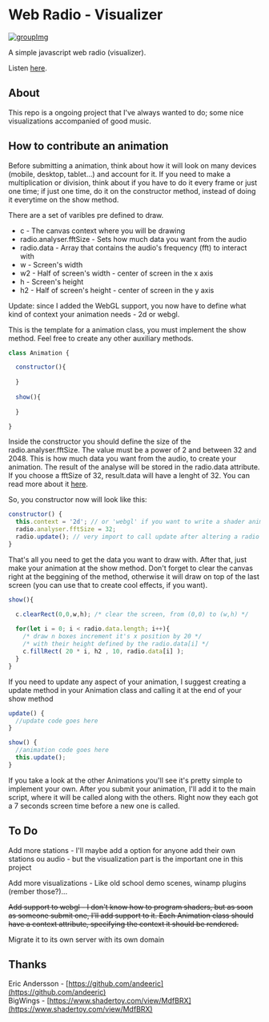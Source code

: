 # Web Radio - Visualizer

[![groupImg](http://img.youtube.com/vi/R1F3-LB_oAk/0.jpg)](http://www.youtube.com/watch?v=R1F3-LB_oAk)

A simple javascript web radio (visualizer).

Listen [here](https://muhammedyayla.github.io/JSWebRadio/).

## About

This repo is a ongoing project that I've always wanted to do; some nice visualizations accompanied of good music.


## How to contribute an animation

Before submitting a animation, think about how it will look on many devices (mobile, desktop, tablet...) and account for it. If you need to make a multiplication or division, think about if you have to do it every frame or just one time; if just one time, do it on the constructor method, instead of doing it everytime on the show method.

There are a set of varibles pre defined to draw.

* c - The canvas context where you will be drawing
* radio.analyser.fftSize - Sets how much data you want from the audio
* radio.data - Array that contains the audio's frequency (fft) to interact with
* w - Screen's width
* w2 - Half of screen's width - center of screen in the x axis
* h - Screen's height
* h2 - Half of screen's height - center of screen in the y axis

Update: since I added the WebGL support, you now have to define what kind of context your animation needs - 2d or webgl.

This is the template for a animation class, you must implement the show method. Feel free to create any other auxiliary methods.
```javascript
class Animation {

  constructor(){
  
  }
  
  show(){
  
  }

}
```
Inside the constructor you should define the size of the radio.analyser.fftSize. The value must be a power of 2 and between 32 and 2048. This is how much data you want from the audio, to create your animation. The result of the analyse will be stored in the radio.data attribute. If you choose a fftSize of 32, result.data will have a lenght of 32. You can read more about it [here](https://developer.mozilla.org/en-US/docs/Web/API/AnalyserNode/fftSize).

So, you constructor now will look like this:
```javascript
constructor() {
  this.context = '2d'; // or 'webgl' if you want to write a shader animation.
  radio.analyser.fftSize = 32;
  radio.update(); // very import to call update after altering a radio's attribue.
}
```

That's all you need to get the data you want to draw with. After that, just make your animation at the show method. Don't forget to clear the canvas right at the beggining of the method, otherwise it will draw on top of the last screen (you can use that to create cool effects, if you want).
```javascript
show(){

  c.clearRect(0,0,w,h); /* clear the screen, from (0,0) to (w,h) */
  
  for(let i = 0; i < radio.data.length; i++){
    /* draw n boxes increment it's x position by 20 */
    /* with their height defined by the radio.data[i] */
    c.fillRect( 20 * i, h2 , 10, radio.data[i] );
  }
}
```

If you need to update any aspect of your animation, I suggest creating a update method in your Animation class and calling it at the end of your show method
```javascript
update() {
  //update code goes here 
}

show() {
  //animation code goes here
  this.update();
}
```

If you take a look at the other Animations you'll see it's pretty simple to implement your own. After you submit your animation, I'll add it to the main script, where it will be called along with the others. Right now they each got a 7 seconds screen time before a new one is called.

## To Do

Add more stations - I'll maybe add a option for anyone add their own stations ou audio - but the visualization part is the important one in this project

Add more visualizations - Like old school demo scenes, winamp plugins (rember those?)...

~~Add support to webgl - I don't know how to program shaders, but as soon as someone submit one, I'll add support to it. Each Animation class should have a context attribute, specifying the context it should be rendered.~~

Migrate it to its own server with its own domain


## Thanks

Eric Andersson - [https://github.com/andeeric](https://github.com/andeeric)  
BigWings - [https://www.shadertoy.com/view/MdfBRX](https://www.shadertoy.com/view/MdfBRX)  


